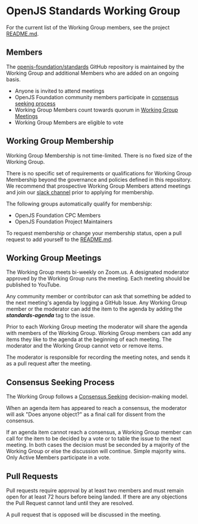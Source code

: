 # OpenJS Standards Working Group

For the current list of the Working Group members, see the project [README.md](https://github.com/openjs-foundation/standards#working-group-members).

## Members

The [openjs-foundation/standards](https://github.com/openjs-foundation/standards) GitHub
repository is maintained by the Working Group and additional Members who are
added on an ongoing basis.

* Anyone is invited to attend meetings
* OpenJS Foundation community members participate in [consensus seeking process](#consensus-seeking-process)
* Working Group Members count towards quorum in [Working Group Meetings](#working-group-meetings)
* Working Group Members are eligible to vote

## Working Group Membership

Working Group Membership is not time-limited. There is no fixed size of the Working Group.

There is no specific set of requirements or qualifications for Working Group Membership beyond the governance and policies defined in this repository. We recommend that prospective Working Group Members attend meetings and join our [slack channel]() prior to applying for membership.

The following groups automatically qualify for membership:

* OpenJS Foundation CPC Members
* OpenJS Foundation Project Maintainers

To request membership or change your membership status, open a pull request to add yourself to the [README.md](https://github.com/openjs-foundation/standards#working-group-members).

## Working Group Meetings

The Working Group meets bi-weekly on Zoom.us. A designated moderator
approved by the Working Group runs the meeting. Each meeting should be
published to YouTube.

Any community member or contributor can ask that something be added to
the next meeting's agenda by logging a GitHub Issue. Any
Working Group member or the moderator can add the item to the agenda by adding
the ***standards-agenda*** tag to the issue.

Prior to each Working Group meeting the moderator will share the agenda with
members of the Working Group. Working Group members can add any items they like to the
agenda at the beginning of each meeting. The moderator and the Working Group
cannot veto or remove items.

The moderator is responsible for recording the meeting notes, and sends it as a pull request after the meeting.

## Consensus Seeking Process

The Working Group follows a
[Consensus Seeking](http://en.wikipedia.org/wiki/Consensus-seeking_decision-making)
decision-making model.

When an agenda item has appeared to reach a consensus, the moderator
will ask "Does anyone object?" as a final call for dissent from the
consensus.

If an agenda item cannot reach a consensus, a Working Group member can call for
the item to be decided by a vote or to table the issue to the next
meeting. In both cases the decision must be seconded by a majority of the Working Group
or else the discussion will continue. Simple majority wins. Only Active
Members participate in a vote.

## Pull Requests

Pull requests require approval by at least two members and must remain open for at least 72 hours before being landed. If there are any objections the Pull Request cannot land until they are resolved.

A pull request that is opposed will be discussed in the meeting.
